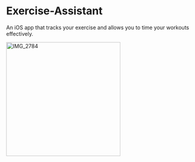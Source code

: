 # Exercise-Assistant
An iOS app that tracks your exercise and allows you to time your workouts effectively.

<img width="306" alt="IMG_2784" src="https://github.com/same19/Exercise-Assistant/assets/86081703/a55fa4bf-9308-47b5-9194-65ede9499857">
